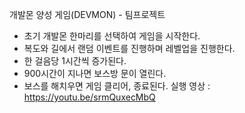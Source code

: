 개발몬 양성 게임(DEVMON) - 팀프로젝트
- 초기 개발몬 한마리를 선택하여 게임을 시작한다.
- 복도와 길에서 랜덤 이벤트를 진행하며 레벨업을 진행한다.
- 한 걸음당 1시간씩 증가된다.
- 900시간이 지나면 보스방 문이 열린다.
- 보스를 해치우면 게임 클리어, 종료된다.
실행 영상 : https://youtu.be/srmQuxecMbQ
